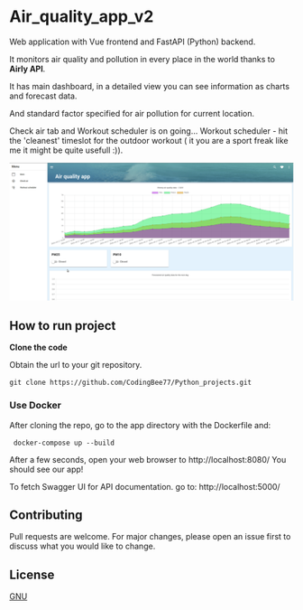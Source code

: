 # Air_quality_app_v2
Web application with Vue frontend and FastAPI (Python) backend.

It monitors air quality and pollution in every place in the world thanks to **Airly API**.

It has main dashboard, in a detailed view you can see information as charts and forecast data.

And standard factor specified for air pollution for current location.

Check air tab and Workout scheduler is on going...
Workout scheduler - hit the 'cleanest' timeslot for the outdoor workout ( it you are a sport freak like me
it might be quite usefull :)).


![](air_quality_app.gif)


## How to run project


**Clone the code**

Obtain the url to your git repository.

```
git clone https://github.com/CodingBee77/Python_projects.git
```

### Use Docker

After cloning the repo, go to the app directory with the Dockerfile and:

```
 docker-compose up --build
```

After a few seconds, open your web browser to http://localhost:8080/
You should see our app!

To fetch Swagger UI for API documentation. go to: http://localhost:5000/



## Contributing
Pull requests are welcome. For major changes, please open an issue first to discuss what you would like to change.


## License
[GNU](https://www.gnu.org/licenses/gpl-3.0.html)


